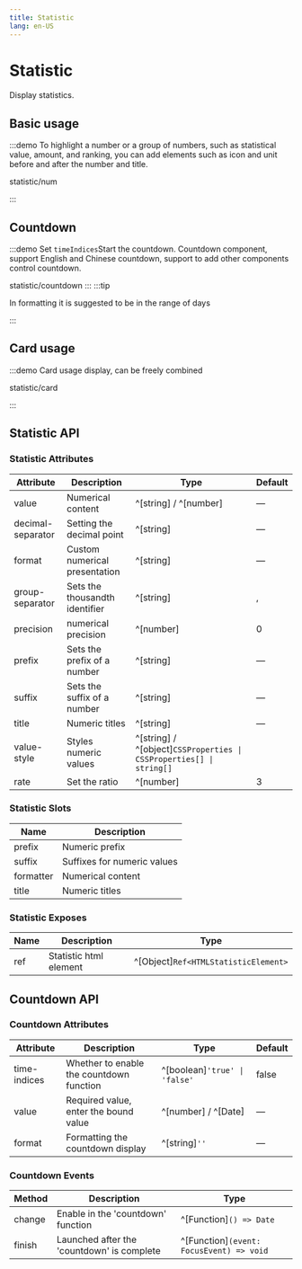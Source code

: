 ```yaml
---
title: Statistic
lang: en-US
---
```


# Statistic

Display statistics.

## Basic usage

:::demo To highlight a number or a group of numbers, such as statistical value, amount, and ranking, you can add elements such as icon and unit before and after the number and title.

statistic/num

:::

## Countdown

:::demo Set `timeIndices`Start the countdown. Countdown component, support English and Chinese countdown, support to add other components control countdown.

statistic/countdown
:::
:::tip

In formatting it is suggested to be in the range of days

:::

## Card usage

:::demo Card usage display, can be freely combined

statistic/card

:::

## Statistic API

### Statistic Attributes

| Attribute         | Description                    | Type                                                                | Default |
| ----------------- | ------------------------------ | ------------------------------------------------------------------- | ------- |
| value             | Numerical content              | ^[string] / ^[number]                                               | —       |
| decimal-separator | Setting the decimal point      | ^[string]                                                           | —       |
| format            | Custom numerical presentation  | ^[string]                                                           | —       |
| group-separator   | Sets the thousandth identifier | ^[string]                                                           | ,       |
| precision         | numerical precision            | ^[number]                                                           | 0       |
| prefix            | Sets the prefix of a number    | ^[string]                                                           | —       |
| suffix            | Sets the suffix of a number    | ^[string]                                                           | —       |
| title             | Numeric titles                 | ^[string]                                                           | —       |
| value-style       | Styles numeric values          | ^[string] / ^[object]`CSSProperties \| CSSProperties[] \| string[]` |
| rate              | Set the ratio                  | ^[number]                                                           | 3       |

### Statistic Slots

| Name      | Description                 |
| --------- | --------------------------- |
| prefix    | Numeric prefix              |
| suffix    | Suffixes for numeric values |
| formatter | Numerical content           |
| title     | Numeric titles              |

### Statistic Exposes

| Name | Description            | Type                                 |
| ---- | ---------------------- | ------------------------------------ |
| ref  | Statistic html element | ^[Object]`Ref<HTMLStatisticElement>` |

## Countdown API

### Countdown Attributes

| Attribute    | Description                              | Type                          | Default |
| ------------ | ---------------------------------------- | ----------------------------- | ------- |
| time-indices | Whether to enable the countdown function | ^[boolean]`'true' \| 'false'` | false   |
| value        | Required value, enter the bound value    | ^[number] / ^[Date]           | —       |
| format       | Formatting the countdown display         | ^[string]`'' `                | —       |

### Countdown Events

| Method | Description                                | Type                                     |
| ------ | ------------------------------------------ | ---------------------------------------- |
| change | Enable in the 'countdown' function         | ^[Function]`() => Date`                  |
| finish | Launched after the 'countdown' is complete | ^[Function]`(event: FocusEvent) => void` |

<style lang="scss">
@use '../../examples/statistic/index.scss';
</style>

